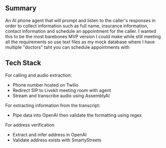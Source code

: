 ## Summary
An AI phone agent that will prompt and listen to the caller's responses in order to collect information such as full name, insurance information, contact information and schedule an appointment for the caller. I wanted this to be the most barebones MVP version I could make while still meeting all the requirements so use text files as my mock database where I have multiple "doctors" taht you can schedule appointments with

## Tech Stack
For calling and audio extraction:
- Phone number hosted on Twilio
- Redirect SIP to Livekit meeting room with agent
- Stream and transcribe audio using AssemblyAI 

For extracting information from the transcript:
- Pipe data into OpenAI then validate the formatting using regex

For address verification
- Extract and infer address in OpenAI
- Validate address exists with SmartyStreets
